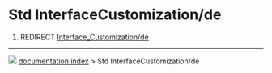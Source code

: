 # Std InterfaceCustomization/de
1.  REDIRECT [Interface_Customization/de](Interface_Customization/de.md)



---
![](images/Button_right.svg) [documentation index](../README.md) > Std InterfaceCustomization/de
